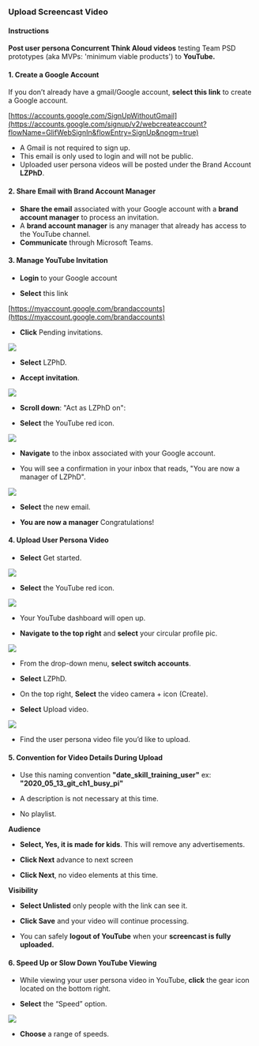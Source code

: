 ### Upload Screencast Video

#### Instructions

**Post user persona Concurrent Think Aloud videos** testing Team PSD prototypes (aka MVPs: 'minimum viable products') to **YouTube.**

#### 1. Create a Google Account

If you don’t already have a gmail/Google account, **select this link** to create a Google account.

[https://accounts.google.com/SignUpWithoutGmail](https://accounts.google.com/signup/v2/webcreateaccount?flowName=GlifWebSignIn&flowEntry=SignUp&nogm=true)

- A Gmail is not required to sign up.
- This email is only used to login and will not be public.
- Uploaded user persona videos will be posted under the Brand Account **LZPhD**.

#### 2. Share Email with Brand Account Manager

- **Share the email** associated with your Google account with a **brand account manager** to process an invitation.
- A **brand account manager** is any manager that already has access to the YouTube channel.
- **Communicate** through Microsoft Teams.


#### 3. Manage YouTube Invitation

   - **Login** to your Google account
  
   - **Select** this link
   
   [https://myaccount.google.com/brandaccounts](https://myaccount.google.com/brandaccounts)

   - **Click** Pending invitations.
   
![](https://user-images.githubusercontent.com/59668647/88175856-4ab6ed00-cbdb-11ea-951d-ead0bed6fe4d.png)

   - **Select** LZPhD.

   - **Accept invitation**.
   
![](https://user-images.githubusercontent.com/59668647/88176014-8487f380-cbdb-11ea-8324-941e2caadbbe.png)

   - **Scroll down**: "Act as LZPhD on": 
   
   - **Select** the YouTube red icon.
    
![](https://user-images.githubusercontent.com/59668647/88176060-99648700-cbdb-11ea-8cf0-8b7ffab70bcf.png)
    
   - **Navigate** to the inbox associated with your Google account.
   
   - You will see a confirmation in your inbox that reads, "You are now a manager of LZPhD".
   
![](https://user-images.githubusercontent.com/59668647/88176081-9d90a480-cbdb-11ea-8776-c992a9aee1e9.png)   

   - **Select** the new email. 
   
   - **You are now a manager** Congratulations!

#### 4. Upload User Persona Video

  - **Select** Get started.
  
![](https://user-images.githubusercontent.com/59668647/88176094-a1bcc200-cbdb-11ea-8e85-1ed529d93438.png)

  - **Select** the YouTube red icon.
  
![](https://user-images.githubusercontent.com/59668647/88176665-78506600-cbdc-11ea-97b0-3d3cd30ed4ff.png)

  - Your YouTube dashboard will open up.

  - **Navigate to the top right** and **select** your circular profile pic.
  
![](https://user-images.githubusercontent.com/59668647/88176122-aa14fd00-cbdb-11ea-89fb-fda8b1328655.png)

  - From the drop-down menu, **select switch accounts**.

  - **Select** LZPhD.

  - On the top right, **Select** the video camera + icon (Create).

  - **Select** Upload video.
  
![](https://user-images.githubusercontent.com/59668647/88176392-0c6dfd80-cbdc-11ea-8678-26cde3cb9b7e.png)

  - Find the user persona video file you’d like to upload. 

#### 5. Convention for Video Details During Upload 

 -	Use this naming convention **"date_skill_training_user"** ex: **"2020_05_13_git_ch1_busy_pi"**

 -	A description is not necessary at this time.

 -	No playlist.
  
**Audience**

  -	**Select, Yes, it is made for kids**. This will remove any advertisements. 

  -	**Click Next** advance to next screen

  -	**Click Next**, no video elements at this time.
  

**Visibility**

  -	**Select Unlisted** only people with the link can see it.

  -	**Click Save** and your video will continue processing. 

  -	You can safely **logout of YouTube** when your **screencast is fully uploaded.**

  
#### 6. Speed Up or Slow Down YouTube Viewing

  - While viewing your user persona video in YouTube, **click** the gear icon located on the bottom right.

  - **Select** the “Speed” option.
  
![](https://user-images.githubusercontent.com/59668647/88176162-b436fb80-cbdb-11ea-91c5-03cd13e00743.png)

  -	**Choose** a range of speeds.

